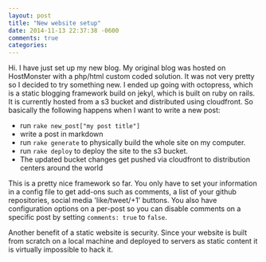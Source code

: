 ```yaml
---
layout: post
title: "New website setup"
date: 2014-11-13 22:37:38 -0600
comments: true
categories: 
---
```


Hi.  I have just set up my new blog.  My original blog was hosted on HostMonster with a php/html custom coded solution.  It was not very pretty so I decided to try something new.  I ended up going with octopress, which is a static blogging framework build on jekyl, which is built on ruby on rails.  It is currently hosted from a s3 bucket and distributed using cloudfront.  So basically the following happens when I want to write a new post:

* run `rake new_post["my post title"]`
* write a post in markdown
* run `rake generate` to physically build the whole site on my computer.
* run `rake deploy` to deploy the site to the s3 bucket.
* The updated bucket changes get pushed via cloudfront to distribution centers around the world

This is a pretty nice framework so far.  You only have to set your information in a config file to get add-ons such as comments, a list of your github repositories, social media 'like/tweet/+1' buttons.  You also have configuration options on a per-post so you can disable comments on a specific post by setting `comments: true` to `false`.  

Another benefit of a static website is security.  Since your website is built from scratch on a local machine and deployed to servers as static content it is virtually impossible to hack it.
